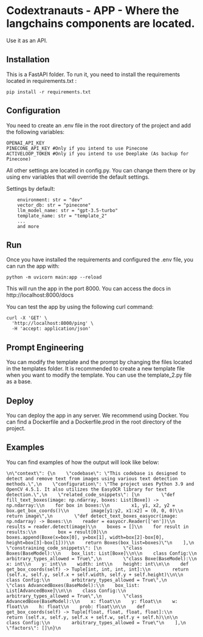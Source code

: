 # Codextranauts - APP - Where the langchains components are located.
Use it as an API.

## Installation
This is a FastAPI folder. To run it, you need to install the requirements located in requirements.txt :
```
pip install -r requirements.txt
```

## Configuration

You need to create an .env file in the root directory of the project and add the following variables:
```
OPENAI_API_KEY
PINECONE_API_KEY #Only if you intend to use Pinecone
ACTIVELOOP_TOKEN #Only if you intend to use Deeplake (As backup for Pinecone)
```

All other settings are located in config.py. You can change them there or by using env variables that will override the default settings.

Settings by default:
```
    environment: str = "dev"
    vector_db: str = "pinecone"
    llm_model_name: str = "gpt-3.5-turbo"
    template_name: str = "template_2"
    ...
    and more
```

## Run

Once you have installed the requirements and configured the .env file, you can run the app with:
```
python -m uvicorn main:app --reload
```

This will run the app in the port 8000. You can access the docs in http://localhost:8000/docs

You can test the app by using the following curl command:
```
curl -X 'GET' \
  'http://localhost:8000/ping' \
  -H 'accept: application/json'
```

## Prompt Engineering

You can modify the template and the prompt by changing the files located in the templates folder.
It is recommended to create a new template file when you want to modify the template. You can use the template_2.py file as a base.

## Deploy

You can deploy the app in any server. We recommend using Docker. You can find a Dockerfile and a Dockerfile.prod in the root directory of the project.

## Examples

You can find examples of how the output will look like below:

```\n\"context\": {\n    \"codebase\": \"This codebase is designed to detect and remove text from images using various text detection methods.\",\n    \"configuration\": \"The project uses Python 3.9 and OpenCV 4.5.1. It also utilizes the EasyOCR library for text detection.\",\n    \"related_code_snippets\": [\n        \"def fill_text_boxes(image: np.ndarray, boxes: List[Boxe]) -> np.ndarray:\\n    for box in boxes:\\n        x1, y1, x2, y2 = box.get_box_coords()\\n        image[y1:y2, x1:x2] = (0, 0, 0)\\n    return image\",\n        \"def detect_text_boxes_easyocr(image: np.ndarray) -> Boxes:\\n    reader = easyocr.Reader(['en'])\\n    results = reader.detect(image)\\n    boxes = []\\n    for result in results:\\n        box = result[0]\\n        boxes.append(Boxe(x=box[0], y=box[1], width=box[2]-box[0], height=box[3]-box[1]))\\n    return Boxes(box_list=boxes)\"\n    ],\n    \"constraining_code_snippets\": [\n        \"class Boxes(BaseModel):\\n    box_list: List[Boxe]\\n\\n    class Config:\\n        arbitrary_types_allowed = True\",\n        \"class Boxe(BaseModel):\\n    x: int\\n    y: int\\n    width: int\\n    height: int\\n\\n    def get_box_coords(self) -> Tuple[int, int, int, int]:\\n        return (self.x, self.y, self.x + self.width, self.y + self.height)\\n\\n    class Config:\\n        arbitrary_types_allowed = True\",\n        \"class AdvancedBoxes(BaseModel):\\n    box_list: List[AdvancedBoxe]\\n\\n    class Config:\\n        arbitrary_types_allowed = True\",\n        \"class AdvancedBoxe(BaseModel):\\n    x: float\\n    y: float\\n    w: float\\n    h: float\\n    prob: float\\n\\n    def get_box_coords(self) -> Tuple[float, float, float, float]:\\n        return (self.x, self.y, self.x + self.w, self.y + self.h)\\n\\n    class Config:\\n        arbitrary_types_allowed = True\"\n    ],\n    \"factors\": []\n}\n```


```